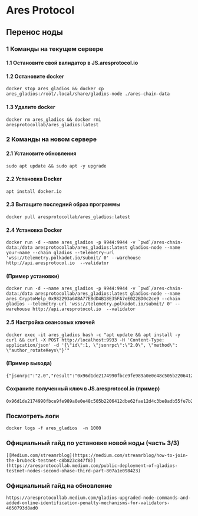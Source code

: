 # Ares Protocol
## Перенос ноды 


### 1 Команды на текущем сервере

#### 1.1 Остановите свой валидатор в JS.aresprotocol.io

#### 1.2 Остановите docker
```
docker stop ares_gladios && docker cp ares_gladios:/root/.local/share/gladios-node ./ares-chain-data
```

#### 1.3 Удалите docker
```
docker rm ares_gladios && docker rmi aresprotocollab/ares_gladios:latest
```


### 2 Команды на новом сервере

#### 2.1 Установите обновления
```
sudo apt update && sudo apt -y upgrade
```

#### 2.2 Установка Docker
```
apt install docker.io
```

#### 2.3 Вытащите последний образ программы
```
docker pull aresprotocollab/ares_gladios:latest
```

#### 2.4 Установка Docker
```
docker run -d --name ares_gladios -p 9944:9944 -v `pwd`/ares-chain-data:/data aresprotocollab/ares_gladios:latest gladios-node --name your-name --chain gladios --telemetry-url 'wss://telemetry.polkadot.io/submit/ 0' --warehouse http://api.aresprotocol.io  --validator
```

#### (Пример установки)
```
docker run -d --name ares_gladios -p 9944:9944 -v `pwd`/ares-chain-data:/data aresprotocollab/ares_gladios:latest gladios-node --name ares_СryptoHelp_0x982293a6ABA77E8dD4B18E35FA7eE022BD0c2ce9 --chain gladios --telemetry-url 'wss://telemetry.polkadot.io/submit/ 0' --warehouse http://api.aresprotocol.io  --validator
```

#### 2.5 Настройка сеансовых ключей
```
docker exec -it ares_gladios bash -c "apt update && apt install -y curl && curl -X POST http://localhost:9933 -H 'Content-Type: application/json' -d '{\"id\":1, \"jsonrpc\":\"2.0\", \"method\": \"author_rotateKeys\"}'"
```

#### (Пример вывода)
```
{"jsonrpc":"2.0","result":"0x96d1de2174990fbce9fe989a0e0e48c505b2206412dbe62fae12d4c3be8adb55fe7b2a6b0c65ea6037c805d421b80e4717643f7c2b6c5bdd6d6098dc0d53512f743edda90453481b4d3d603d2a9a68097233c83bcc7a3b10c862f30151c7da12","id":1}
```

#### Сохраните полученный ключ в JS.aresprotocol.io (пример)
```
0x96d1de2174990fbce9fe989a0e0e48c505b2206412dbe62fae12d4c3be8adb55fe7b2a6b0c65ea6037c805d421b80e4717643f7c2b6c5bdd6d6098dc0d53512f743edda90453481b4d3d603d2a9a68097233c83bcc7a3b10c862f30151c7da12
```

### Посмотреть логи
```
docker logs -f ares_gladios  -n 1000
```

### Официальный гайд по установке новой ноды (часть 3/3)
```
[[Medium.com/streamrblog](https://medium.com/streamrblog/how-to-join-the-brubeck-testnet-c8b823c847f8)](https://aresprotocollab.medium.com/public-deployment-of-gladios-testnet-nodes-second-ohase-third-part-807a1e098423)
```

### Официальный гайд на обновление
```
https://aresprotocollab.medium.com/gladios-upgraded-node-commands-and-added-online-identification-penalty-mechanisms-for-validators-4650793d8ad0
```
